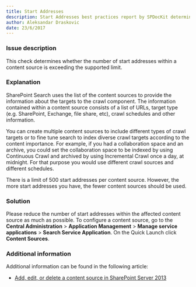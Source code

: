 ```yaml
---
title: Start Addresses
description: Start Addresses best practices report by SPDocKit determines whether the number of start addresses within a content source is exceeding the supported limit. 
author: Aleksandar Draskovic 
date: 23/6/2017
---
```

### Issue description
This check determines whether the number of start addresses within a content source is exceeding the supported limit.
### Explanation
SharePoint Search uses the list of the content sources to provide the information about the targets to the crawl component. The information contained within a content source consists of a list of URLs, target type (e.g. SharePoint, Exchange, file share, etc), crawl schedules and other information.

You can create multiple content sources to include different types of crawl targets or to fine tune search to index diverse crawl targets according to the content importance. For example, if you had a collaboration space and an archive, you could set the collaboration space to be indexed by using Continuous Crawl and archived by using Incremental Crawl once a day, at midnight. For that purpose you would use different crawl sources and different schedules.

There is a limit of 500 start addresses per content source. However, the more start addresses you have, the fewer content sources should be used.
### Solution
Please reduce the number of start addresses within the affected content source as much as possible. To configure a content source, go to the **Central Administration** > **Application Management** > **Manage service applications** > **Search Service Application**. On the Quick Launch click **Content Sources**.
### Additional information 
Additional information can be found in the following article:
* [Add, edit, or delete a content source in SharePoint Server 2013](https://technet.microsoft.com/en-IE/library/jj219808.aspx)